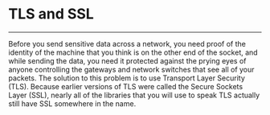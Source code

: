 # TLS and SSL
---

Before you send sensitive data across a network, you need proof of the identity of
the machine that you think is on the other end of the socket, and while sending the data, you need it
protected against the prying eyes of anyone controlling the gateways and network switches that see all of
your packets. The solution to this problem is to use Transport Layer Security (TLS). Because earlier
versions of TLS were called the Secure Sockets Layer (SSL), nearly all of the libraries that you will use to
speak TLS actually still have SSL somewhere in the name.
